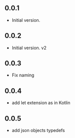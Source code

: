 ## 0.0.1

- Initial version.

## 0.0.2

- Initial version. v2

## 0.0.3

- Fix naming

## 0.0.4

- add let extension as in Kotlin

## 0.0.5

- add json objects typedefs